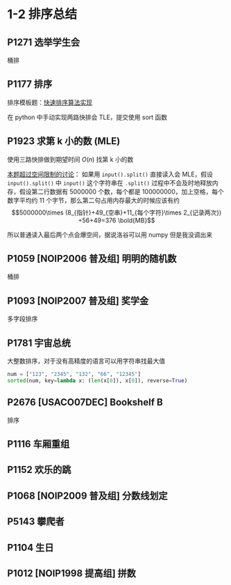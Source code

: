 # 1-2 排序总结

## P1271 选举学生会

桶排

## P1177 排序

排序模板题：[快速排序算法实现](https://oi-wiki.org/basic/quick-sort/)

在 python 中手动实现两路快排会 TLE，提交使用 sort 函数

## P1923 求第 k 小的数 (MLE)

使用三路快排做到期望时间 $O(n)$ 找第 k 小的数

[本题超过空间限制的讨论](https://www.luogu.com.cn/discuss/672452)：
如果用 `input().split()` 直接读入会 MLE，假设 `input().split()` 中 `input()` 这个字符串在 `.split()` 过程中不会及时地释放内存，假设第二行数据有 5000000 个数，每个都是 100000000，加上空格，每个数字平均约 11 个字节，那么第二句占用内存最大的时候应该有约
$$5000000\times (8_{指针}+49_{空串}+11_{每个字符}\times 2_{记录两次}) +56+49=376 \bold{MB}$$

所以普通读入最后两个点会爆空间，据说洛谷可以用 numpy 但是我没调出来


## P1059 \[NOIP2006 普及组\] 明明的随机数

桶排

## P1093 \[NOIP2007 普及组\] 奖学金

多字段排序

## P1781 宇宙总统

大整数排序，对于没有高精度的语言可以用字符串找最大值

```python
num = ["123", "2345", "132", "66", "12345"]
sorted(num, key=lambda x: (len(x[0]), x[0]), reverse=True)
```

## P2676 \[USACO07DEC\] Bookshelf B

排序

## P1116 车厢重组


## P1152 欢乐的跳


## P1068 \[NOIP2009 普及组\] 分数线划定


## P5143 攀爬者


## P1104 生日


## P1012 \[NOIP1998 提高组\] 拼数

